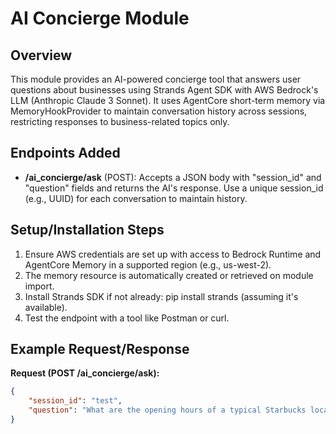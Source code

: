 # AI Concierge Module

## Overview
This module provides an AI-powered concierge tool that answers user questions about businesses using Strands Agent SDK with AWS Bedrock's LLM (Anthropic Claude 3 Sonnet). It uses AgentCore short-term memory via MemoryHookProvider to maintain conversation history across sessions, restricting responses to business-related topics only.

## Endpoints Added
- **/ai_concierge/ask** (POST): Accepts a JSON body with "session_id" and "question" fields and returns the AI's response. Use a unique session_id (e.g., UUID) for each conversation to maintain history.

## Setup/Installation Steps
1. Ensure AWS credentials are set up with access to Bedrock Runtime and AgentCore Memory in a supported region (e.g., us-west-2).
2. The memory resource is automatically created or retrieved on module import.
3. Install Strands SDK if not already: pip install strands (assuming it's available).
4. Test the endpoint with a tool like Postman or curl.

## Example Request/Response
**Request (POST /ai_concierge/ask):**
```json
{
    "session_id": "test",
    "question": "What are the opening hours of a typical Starbucks location?"
}